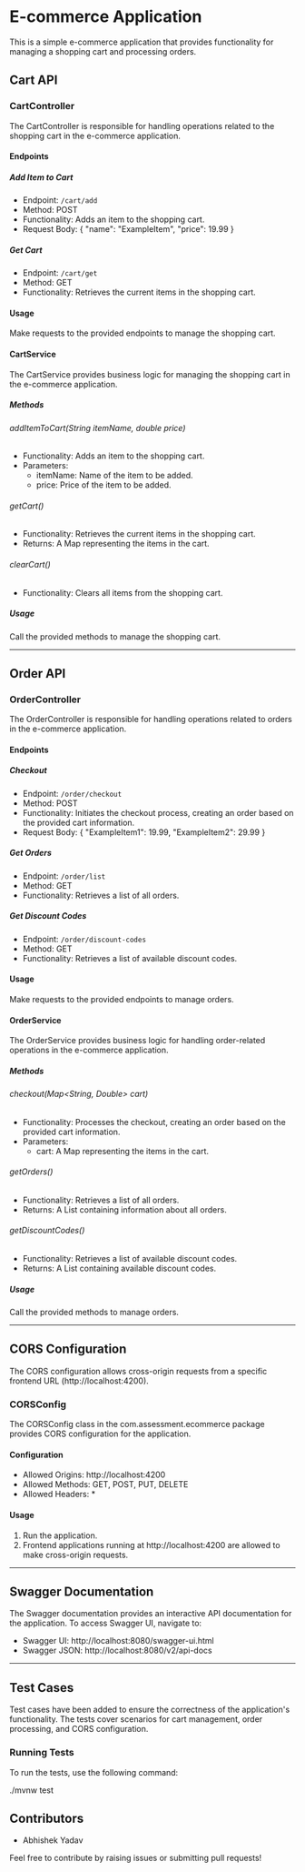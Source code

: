 # E-commerce Application

This is a simple e-commerce application that provides functionality for managing a shopping cart and processing orders.

## Cart API

### CartController

The CartController is responsible for handling operations related to the shopping cart in the e-commerce application.

#### Endpoints

##### Add Item to Cart

- Endpoint: `/cart/add`
- Method: POST
- Functionality: Adds an item to the shopping cart.
- Request Body:
  {
    "name": "ExampleItem",
    "price": 19.99
  }

##### Get Cart

- Endpoint: `/cart/get`
- Method: GET
- Functionality: Retrieves the current items in the shopping cart.

#### Usage

Make requests to the provided endpoints to manage the shopping cart.

#### CartService

The CartService provides business logic for managing the shopping cart in the e-commerce application.

##### Methods

###### addItemToCart(String itemName, double price)

- Functionality: Adds an item to the shopping cart.
- Parameters:
  - itemName: Name of the item to be added.
  - price: Price of the item to be added.

###### getCart()

- Functionality: Retrieves the current items in the shopping cart.
- Returns: A Map representing the items in the cart.

###### clearCart()

- Functionality: Clears all items from the shopping cart.

##### Usage

Call the provided methods to manage the shopping cart.

---

## Order API

### OrderController

The OrderController is responsible for handling operations related to orders in the e-commerce application.

#### Endpoints

##### Checkout

- Endpoint: `/order/checkout`
- Method: POST
- Functionality: Initiates the checkout process, creating an order based on the provided cart information.
- Request Body:
  {
    "ExampleItem1": 19.99,
    "ExampleItem2": 29.99
  }

##### Get Orders

- Endpoint: `/order/list`
- Method: GET
- Functionality: Retrieves a list of all orders.

##### Get Discount Codes

- Endpoint: `/order/discount-codes`
- Method: GET
- Functionality: Retrieves a list of available discount codes.

#### Usage

Make requests to the provided endpoints to manage orders.

#### OrderService

The OrderService provides business logic for handling order-related operations in the e-commerce application.

##### Methods

###### checkout(Map<String, Double> cart)

- Functionality: Processes the checkout, creating an order based on the provided cart information.
- Parameters:
  - cart: A Map representing the items in the cart.

###### getOrders()

- Functionality: Retrieves a list of all orders.
- Returns: A List<Order> containing information about all orders.

###### getDiscountCodes()

- Functionality: Retrieves a list of available discount codes.
- Returns: A List<String> containing available discount codes.

##### Usage

Call the provided methods to manage orders.

---

## CORS Configuration

The CORS configuration allows cross-origin requests from a specific frontend URL (http://localhost:4200).

### CORSConfig

The CORSConfig class in the com.assessment.ecommerce package provides CORS configuration for the application.

#### Configuration

- Allowed Origins: http://localhost:4200
- Allowed Methods: GET, POST, PUT, DELETE
- Allowed Headers: *

#### Usage

1. Run the application.
2. Frontend applications running at http://localhost:4200 are allowed to make cross-origin requests.

---

## Swagger Documentation

The Swagger documentation provides an interactive API documentation for the application. To access Swagger UI, navigate to:

- Swagger UI: http://localhost:8080/swagger-ui.html
- Swagger JSON: http://localhost:8080/v2/api-docs

---

## Test Cases

Test cases have been added to ensure the correctness of the application's functionality. The tests cover scenarios for cart management, order processing, and CORS configuration.

### Running Tests

To run the tests, use the following command:

./mvnw test

## Contributors

- Abhishek Yadav

Feel free to contribute by raising issues or submitting pull requests!
